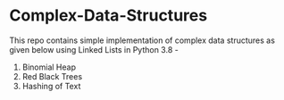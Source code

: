 # Complex-Data-Structures

This repo contains simple implementation of complex data structures as given below using Linked Lists in Python 3.8 - 

1. Binomial Heap
2. Red Black Trees
3. Hashing of Text
